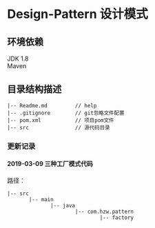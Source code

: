 # Design-Pattern 设计模式

## 环境依赖
JDK 1.8<br/>
Maven

## 目录结构描述
    |-- Readme.md         // help
    |-- .gitignore        // git忽略文件配置
    |-- pom.xml           // 项目pom文件
    |-- src               // 源代码目录


### 更新记录
#### 2019-03-09 三种工厂模式代码<br/>
路径：            

    |-- src
           |-- main
                  |-- java
                          |-- com.hzw.pattern
                                  |-- factory           
